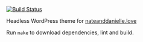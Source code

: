 [![Build Status](https://travis-ci.org/nateinaction/nateanddanielle.love.svg?branch=master)](https://travis-ci.org/nateinaction/nateanddanielle.love)

Headless WordPress theme for [nateanddanielle.love](https://nateanddanielle.love/)

Run `make` to download dependencies, lint and build.
